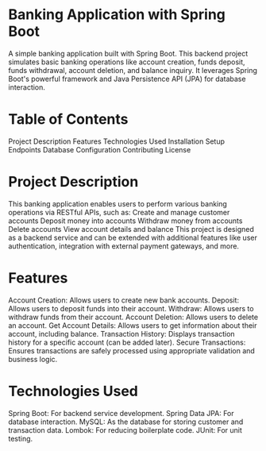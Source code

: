 # Banking Application with Spring Boot
A simple banking application built with Spring Boot. This backend project simulates basic banking operations like account creation, funds deposit, funds withdrawal, account deletion, and balance inquiry. It leverages Spring Boot's powerful framework and Java Persistence API (JPA) for database interaction.

# Table of Contents
Project Description
Features
Technologies Used
Installation
Setup
Endpoints
Database Configuration
Contributing
License

# Project Description
This banking application enables users to perform various banking operations via RESTful APIs, such as:
Create and manage customer accounts
Deposit money into accounts
Withdraw money from accounts
Delete accounts
View account details and balance
This project is designed as a backend service and can be extended with additional features like user authentication, integration with external payment gateways, and more.

# Features
Account Creation: Allows users to create new bank accounts.
Deposit: Allows users to deposit funds into their account.
Withdraw: Allows users to withdraw funds from their account.
Account Deletion: Allows users to delete an account.
Get Account Details: Allows users to get information about their account, including balance.
Transaction History: Displays transaction history for a specific account (can be added later).
Secure Transactions: Ensures transactions are safely processed using appropriate validation and business logic.

# Technologies Used
Spring Boot: For backend service development.
Spring Data JPA: For database interaction.
MySQL: As the database for storing customer and transaction data.
Lombok: For reducing boilerplate code.
JUnit: For unit testing.
